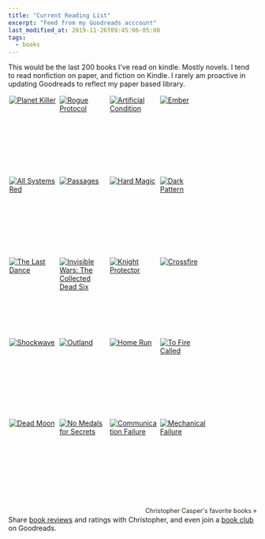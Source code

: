 ```yaml
---
title: "Current Reading List"
excerpt: "Feed from my Goodreads acccount"
last_modified_at: 2019-11-26T09:45:06-05:00
tags: 
  - books
---
```


This would be the last 200 books I've read on kindle. Mostly novels. I tend to read nonfiction on paper, and fiction on Kindle. I rarely am proactive in updating Goodreads to reflect my paper based library.

  <style type="text/css" media="screen">
.gr_grid_container {
  /* customize grid container div here. eg: width: 500px; */
}

.gr_grid_book_container {
  /* customize book cover container div here */
  float: left;
  width: 98px;
  height: 160px;
  padding: 2px 2px;
  overflow: hidden;
}
  </style>
  <div id="gr_grid_widget_1574828031">
<!-- Show static html as a placeholder in case js is not enabled - javascript include will override this if things work -->
  <div class="gr_grid_container">
<div class="gr_grid_book_container"><a title="Planet Killer (Star Kingdom #6)" rel="nofollow" href="https://www.goodreads.com/book/show/48509566-planet-killer"><img alt="Planet Killer" border="0" src="https://i.gr-assets.com/images/S/compressed.photo.goodreads.com/books/1571533344l/48509566._SX98_.jpg" /></a></div>
<div class="gr_grid_book_container"><a title="Rogue Protocol (The Murderbot Diaries, #3)" rel="nofollow" href="https://www.goodreads.com/book/show/36153880-rogue-protocol"><img alt="Rogue Protocol" border="0" src="https://i.gr-assets.com/images/S/compressed.photo.goodreads.com/books/1506001602l/36153880._SX98_.jpg" /></a></div>
<div class="gr_grid_book_container"><a title="Artificial Condition (The Murderbot Diaries, #2)" rel="nofollow" href="https://www.goodreads.com/book/show/36223859-artificial-condition"><img alt="Artificial Condition" border="0" src="https://i.gr-assets.com/images/S/compressed.photo.goodreads.com/books/1505589896l/36223859._SX98_.jpg" /></a></div>
<div class="gr_grid_book_container"><a title="Ember (Awaken Online: Tarot #1)" rel="nofollow" href="https://www.goodreads.com/book/show/48501084-ember"><img alt="Ember" border="0" src="https://i.gr-assets.com/images/S/compressed.photo.goodreads.com/books/1571424644l/48501084._SX98_.jpg" /></a></div>
<div class="gr_grid_book_container"><a title="All Systems Red (The Murderbot Diaries, #1)" rel="nofollow" href="https://www.goodreads.com/book/show/33396171-all-systems-red"><img alt="All Systems Red" border="0" src="https://i.gr-assets.com/images/S/compressed.photo.goodreads.com/books/1486358937l/33396171._SX98_.jpg" /></a></div>
<div class="gr_grid_book_container"><a title="Passages (Destiny's Crucible #6)" rel="nofollow" href="https://www.goodreads.com/book/show/48481108-passages"><img alt="Passages" border="0" src="https://i.gr-assets.com/images/S/compressed.photo.goodreads.com/books/1571259172l/48481108._SX98_.jpg" /></a></div>
<div class="gr_grid_book_container"><a title="Hard Magic (Grimnoir Chronicles, #1)" rel="nofollow" href="https://www.goodreads.com/book/show/8643407-hard-magic"><img alt="Hard Magic" border="0" src="https://i.gr-assets.com/images/S/compressed.photo.goodreads.com/books/1327951330l/8643407._SX98_.jpg" /></a></div>
<div class="gr_grid_book_container"><a title="Dark Pattern (The Naturalist, #4)" rel="nofollow" href="https://www.goodreads.com/book/show/43875794-dark-pattern"><img alt="Dark Pattern" border="0" src="https://i.gr-assets.com/images/S/compressed.photo.goodreads.com/books/1559856000l/43875794._SX98_.jpg" /></a></div>
<div class="gr_grid_book_container"><a title="The Last Dance (The Near-Earth Mysteries, #1)" rel="nofollow" href="https://www.goodreads.com/book/show/42976281-the-last-dance"><img alt="The Last Dance" border="0" src="https://i.gr-assets.com/images/S/compressed.photo.goodreads.com/books/1569622333l/42976281._SX98_.jpg" /></a></div>
<div class="gr_grid_book_container"><a title="Invisible Wars: The Collected Dead Six (Dead Six Series Book 4)" rel="nofollow" href="https://www.goodreads.com/book/show/48257060-invisible-wars"><img alt="Invisible Wars: The Collected Dead Six" border="0" src="https://i.gr-assets.com/images/S/compressed.photo.goodreads.com/books/1569349909l/48257060._SX98_.jpg" /></a></div>
<div class="gr_grid_book_container"><a title="Knight Protector (Star Kingdom #5.5)" rel="nofollow" href="https://www.goodreads.com/book/show/47540672-knight-protector"><img alt="Knight Protector" border="0" src="https://i.gr-assets.com/images/S/compressed.photo.goodreads.com/books/1565017514l/47540672._SX98_.jpg" /></a></div>
<div class="gr_grid_book_container"><a title="Crossfire (Star Kingdom #4)" rel="nofollow" href="https://www.goodreads.com/book/show/46367510-crossfire"><img alt="Crossfire" border="0" src="https://i.gr-assets.com/images/S/compressed.photo.goodreads.com/books/1561008607l/46367510._SX98_.jpg" /></a></div>
<div class="gr_grid_book_container"><a title="Shockwave (Star Kingdom #1)" rel="nofollow" href="https://www.goodreads.com/book/show/45353889-shockwave"><img alt="Shockwave" border="0" src="https://i.gr-assets.com/images/S/compressed.photo.goodreads.com/books/1556503183l/45353889._SX98_.jpg" /></a></div>
<div class="gr_grid_book_container"><a title="Outland" rel="nofollow" href="https://www.goodreads.com/book/show/24292598-outland"><img alt="Outland" border="0" src="https://i.gr-assets.com/images/S/compressed.photo.goodreads.com/books/1420705827l/24292598._SX98_.jpg" /></a></div>
<div class="gr_grid_book_container"><a title="Home Run (Smuggler's Tales From The Golden Age Of The Solar Clipper #3)" rel="nofollow" href="https://www.goodreads.com/book/show/40962187-home-run"><img alt="Home Run" border="0" src="https://i.gr-assets.com/images/S/compressed.photo.goodreads.com/books/1532721755l/40962187._SX98_.jpg" /></a></div>
<div class="gr_grid_book_container"><a title="To Fire Called (A Seeker's Tale From The Golden Age Of The Solar Clipper Book 2)" rel="nofollow" href="https://www.goodreads.com/book/show/35022102-to-fire-called"><img alt="To Fire Called" border="0" src="https://i.gr-assets.com/images/S/compressed.photo.goodreads.com/books/1493602153l/35022102._SX98_.jpg" /></a></div>
<div class="gr_grid_book_container"><a title="Dead Moon (Threshold, #3)" rel="nofollow" href="https://www.goodreads.com/book/show/47940701-dead-moon"><img alt="Dead Moon" border="0" src="https://i.gr-assets.com/images/S/compressed.photo.goodreads.com/books/1566878776l/47940701._SX98_.jpg" /></a></div>
<div class="gr_grid_book_container"><a title="No Medals for Secrets (Poor Man's Fight, #4)" rel="nofollow" href="https://www.goodreads.com/book/show/35381620-no-medals-for-secrets"><img alt="No Medals for Secrets" border="0" src="https://i.gr-assets.com/images/S/compressed.photo.goodreads.com/books/1496807584l/35381620._SX98_.jpg" /></a></div>
<div class="gr_grid_book_container"><a title="Communication Failure (Epic Failure Trilogy Book 2)" rel="nofollow" href="https://www.goodreads.com/book/show/33252585-communication-failure"><img alt="Communication Failure" border="0" src="https://i.gr-assets.com/images/S/compressed.photo.goodreads.com/books/1480931244l/33252585._SX98_.jpg" /></a></div>
<div class="gr_grid_book_container"><a title="Mechanical Failure (Epic Failure, #1)" rel="nofollow" href="https://www.goodreads.com/book/show/28380865-mechanical-failure"><img alt="Mechanical Failure" border="0" src="https://i.gr-assets.com/images/S/compressed.photo.goodreads.com/books/1451386579l/28380865._SX98_.jpg" /></a></div>
<br style="clear: both"/><br/><a class="gr_grid_branding" style="font-size: .9em; color: #382110; text-decoration: none; float: right; clear: both" rel="nofollow" href="https://www.goodreads.com/user/show/57382595-christopher-casper">Christopher Casper's favorite books »</a>
  <noscript><br/>Share <a rel="nofollow" href="/">book reviews</a> and ratings with Christopher, and even join a <a rel="nofollow" href="/group">book club</a> on Goodreads.</noscript>
  </div>

  </div>
  <script src="https://www.goodreads.com/review/grid_widget/57382595.Christopher's%20bookshelf:%20read?cover_size=medium&hide_link=&hide_title=true&num_books=200&order=d&shelf=read&sort=date_updated&widget_id=1574828031" type="text/javascript" charset="utf-8"></script>
